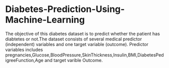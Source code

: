 # Diabetes-Prediction-Using-Machine-Learning
The objective of this diabetes dataset is to predict whether the patient has diabtetes or not.The dataset consists of several medical predictor (independent) variables and one target variable (outcome). Predictor variables includes pregnancies,Glucose,BloodPressure,SkinThickness,Insulin,BMI,DiabetesPedigreeFunction,Age and target varible Outcome.
